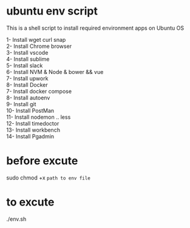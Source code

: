# ubuntu env script
This is a shell script to install required environment apps on Ubuntu OS <br>

1- Install wget curl snap <br>
2- Install Chrome browser <br>
3- Install vscode <br>
4- Install sublime <br>
5- Install slack <br>
6- Install NVM & Node & bower && vue <br>
7- Install upwork <br>
8- Install Docker <br>
7- Install docker compose <br>
8- Install autoenv <br>
9- Install git <br>
10- Install PostMan <br>
11- Install nodemon .. less <br>
12- Install timedoctor <br>
13- Install workbench <br>
14- Install Pgadmin <br>

# before excute
sudo chmod +x `path to env file`

# to excute
./env.sh
